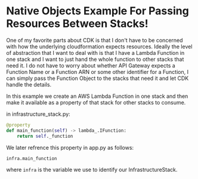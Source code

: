 # Native Objects Example For Passing Resources Between Stacks!

One of my favorite parts about CDK is that I don't have to be concerned with how
the underlying cloudformation expects resources. Ideally the level of
abstraction that I want to deal with is that I have a Lambda Function in one
stack and I want to just hand the whole function to other stacks that need it.
I do not have to worry about whether API Gateway expects a Function Name or a
Function ARN or some other identifier for a Function, I can simply pass the
Function Object to the stacks that need it and let CDK handle the details.

In this example we create an AWS Lambda Function in one stack and then make it
available as a property of that stack for other stacks to consume.

in infrastructure_stack.py:

```python
@property
def main_function(self) -> lambda_.IFunction:
    return self._function
```

We later refrence this property in app.py as follows:

```python
infra.main_function
```

where `infra` is the variable we use to identify our InfrastructureStack.
